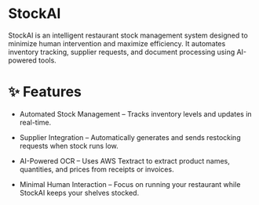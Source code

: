 # StockAI

StockAI is an intelligent restaurant stock management system designed to minimize human intervention and maximize efficiency.
It automates inventory tracking, supplier requests, and document processing using AI-powered tools.

# ✨ Features

* Automated Stock Management – Tracks inventory levels and updates in real-time.

* Supplier Integration – Automatically generates and sends restocking requests when stock runs low.

* AI-Powered OCR – Uses AWS Textract to extract product names, quantities, and prices from receipts or invoices.

* Minimal Human Interaction – Focus on running your restaurant while StockAI keeps your shelves stocked.
